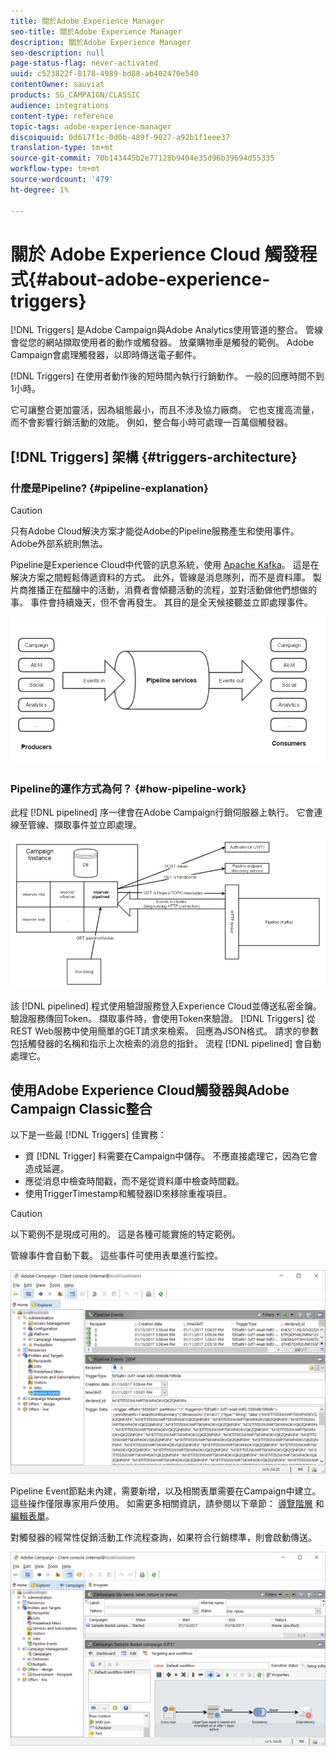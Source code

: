```yaml
---
title: 關於Adobe Experience Manager
seo-title: 關於Adobe Experience Manager
description: 關於Adobe Experience Manager
seo-description: null
page-status-flag: never-activated
uuid: c523822f-8178-4989-bd88-ab402470e540
contentOwner: sauviat
products: SG_CAMPAIGN/CLASSIC
audience: integrations
content-type: reference
topic-tags: adobe-experience-manager
discoiquuid: 0d617f1c-0d0b-489f-9027-a92b1f1eee37
translation-type: tm+mt
source-git-commit: 70b143445b2e77128b9404e35d96b39694d55335
workflow-type: tm+mt
source-wordcount: '479'
ht-degree: 1%

---
```



# 關於 Adobe Experience Cloud 觸發程式{#about-adobe-experience-triggers}

[!DNL Triggers] 是Adobe Campaign與Adobe Analytics使用管道的整合。 管線會從您的網站擷取使用者的動作或觸發器。 放棄購物車是觸發的範例。 Adobe Campaign會處理觸發器，以即時傳送電子郵件。

[!DNL Triggers] 在使用者動作後的短時間內執行行銷動作。 一般的回應時間不到1小時。

它可讓整合更加靈活，因為組態最小，而且不涉及協力廠商。
它也支援高流量，而不會影響行銷活動的效能。 例如，整合每小時可處理一百萬個觸發器。

## [!DNL Triggers] 架構 {#triggers-architecture}

### 什麼是Pipeline? {#pipeline-explanation}

>[!CAUTION]
>
>只有Adobe Cloud解決方案才能從Adobe的Pipeline服務產生和使用事件。 Adobe外部系統則無法。

Pipeline是Experience Cloud中代管的訊息系統，使用 [Apache Kafka](http://kafka.apache.org/)。 這是在解決方案之間輕鬆傳遞資料的方式。 此外，管線是消息隊列，而不是資料庫。 製片商推播正在醖釀中的活動，消費者會傾聽活動的流程，並對活動做他們想做的事。 事件會持續幾天，但不會再發生。 其目的是全天候接聽並立即處理事件。

![](assets/triggers_1.png)

### Pipeline的運作方式為何？ {#how-pipeline-work}

此程 [!DNL pipelined] 序一律會在Adobe Campaign行銷伺服器上執行。 它會連線至管線、擷取事件並立即處理。

![](assets/triggers_2.png)

該 [!DNL pipelined] 程式使用驗證服務登入Experience Cloud並傳送私密金鑰。 驗證服務傳回Token。 擷取事件時，會使用Token來驗證。 [!DNL Triggers] 從REST Web服務中使用簡單的GET請求來檢索。 回應為JSON格式。 請求的參數包括觸發器的名稱和指示上次檢索的消息的指針。 流程 [!DNL pipelined] 會自動處理它。

## 使用Adobe Experience Cloud觸發器與Adobe Campaign Classic整合

以下是一些最 [!DNL Triggers] 佳實務：

* 資 [!DNL Trigger] 料需要在Campaign中儲存。 不應直接處理它，因為它會造成延遲。
* 應從消息中檢查時間戳，而不是從資料庫中檢查時間戳。
* 使用TriggerTimestamp和觸發器ID來移除重複項目。

>[!CAUTION]
>
>以下範例不是現成可用的。 這是各種可能實施的特定範例。

管線事件會自動下載。 這些事件可使用表單進行監控。

![](assets/triggers_3.png)

Pipeline Event節點未內建，需要新增，以及相關表單需要在Campaign中建立。 這些操作僅限專家用戶使用。 如需更多相關資訊，請參閱以下章節： [導覽階層](../../configuration/using/about-navigation-hierarchy.md) 和 [編輯表單](../../configuration/using/editing-forms.md)。

對觸發器的經常性促銷活動工作流程查詢，如果符合行銷標準，則會啟動傳送。

![](assets/triggers_4.png)
